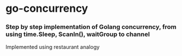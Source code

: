 # go-concurrency

### Step by step implementation of Golang concurrency, from using time.Sleep, Scanln(), waitGroup to channel
 
Implemented using restaurant analogy
